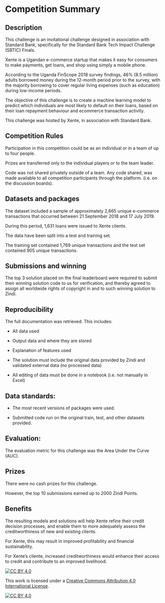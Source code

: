 
# Competition Summary

## Description

This challenge is an invitational challenge designed in association with Standard Bank, specifically for the Standard Bank Tech Impact Challenge (SBTIC) Finals.

Xente is a Ugandan e-commerce startup that makes it easy for consumers to make payments, get loans, and shop using simply a mobile phone.

According to the Uganda FinScope 2018 survey findings, 46% (8.5 million) adults borrowed money during the 12-month period prior to the survey, with the majority borrowing to cover regular living expenses (such as education) during low-income periods.

The objective of this challenge is to create a machine learning model to predict which individuals are most likely to default on their loans, based on their loan repayment behaviour and ecommerce transaction activity.

This challenge was hosted by Xente, in association with Standard Bank.




## Competition Rules

Participation in this competition could be as an individual or in a team of up to four people.

Prizes are transferred only to the individual players or to the team leader.

Code was not shared privately outside of a team. Any code shared, was made available to all competition participants through the platform. (i.e. on the discussion boards).


## Datasets and packages

The dataset included a sample of approximately 2,665 unique e-commerce transactions that occurred between 21 September 2018 and 17 July 2019.

During this period, 1,631 loans were issued to Xente clients.

The data have been split into a test and training set.

The training set contained 1,769 unique transactions and the test set contained 905 unique transactions.



## Submissions and winning

The top 3 solution placed on the final leaderboard were required to submit their winning solution code to us for verification, and thereby agreed to assign all worldwide rights of copyright in and to such winning solution to Zindi.


## Reproducibility

The full documentation was retrieved. This includes:
- All data used

- Output data and where they are stored

- Explanation of features used

- The solution must include the original data provided by Zindi and validated external data (no processed data)

- All editing of data must be done in a notebook (i.e. not manually in Excel)


## Data standards:

- The most recent versions of packages were used.

- Submitted code run on the original train, test, and other datasets provided.


## Evaluation:

The evaluation metric for this challenge was the Area Under the Curve (AUC).


## Prizes

There were no cash prizes for this challenge.

However, the top 10 submissions earned up to 2000 Zindi Points.


## Benefits

The resulting models and solutions will help Xente refine their credit decision processes, and enable them to more adequately assess the creditworthiness of new and existing clients. 

For Xente, this may result in improved profitability and financial sustainability.

For Xente’s cliente, increased creditworthiness would enhance their access to credit and contribute to an improved livelihood.



[![CC BY 4.0][cc-by-shield]][cc-by]

This work is licensed under a
[Creative Commons Attribution 4.0 International License][cc-by].

[![CC BY 4.0][cc-by-image]][cc-by]

[cc-by]: http://creativecommons.org/licenses/by/4.0/
[cc-by-image]: https://i.creativecommons.org/l/by/4.0/88x31.png
[cc-by-shield]: https://img.shields.io/badge/License-CC%20BY%204.0-lightgrey.svg
